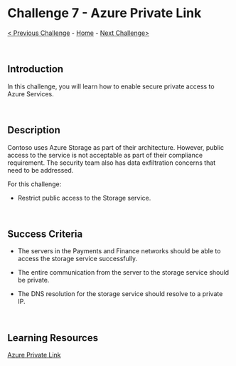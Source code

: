 
# Challenge 7 - Azure Private Link

[< Previous Challenge](./Challenge-6.md) - [Home](../README.md) - [Next Challenge>](./Challenge-8.md)

<br />

## Introduction
In this challenge, you will learn how to enable secure private access to Azure Services. 

<br />

## Description
Contoso uses Azure Storage as part of their architecture. However, public access to the service is not acceptable as part of their compliance requirement. The security team also has data exfiltration concerns that need to be addressed.

For this challenge:

- Restrict public access to the Storage service.

<br />

## Success Criteria

- The servers in the Payments and Finance networks should be able to access the storage service successfully.

- The entire communication from the server to the storage service should be private.

- The DNS resolution for the storage service should resolve to a private IP.

<br />

## Learning Resources

[Azure Private Link](https://docs.microsoft.com/en-us/azure/private-link/private-link-overview)

